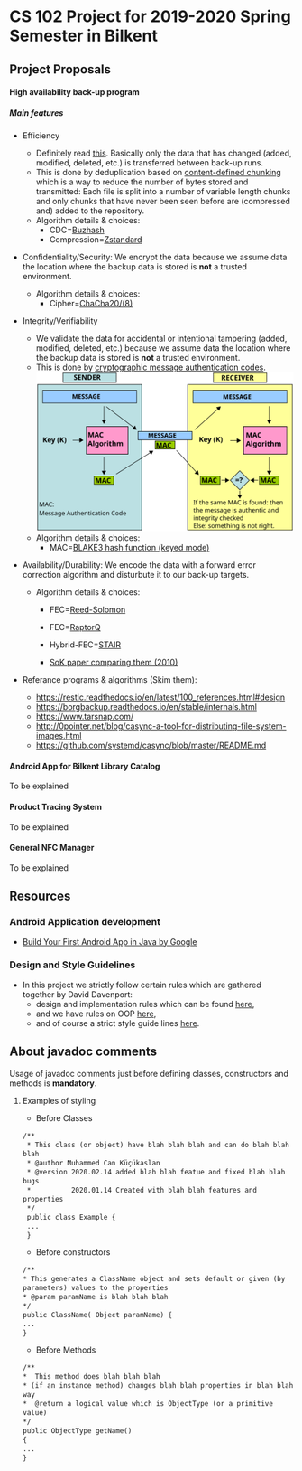 # CS 102 Project for 2019-2020 Spring Semester in Bilkent

## Project Proposals

#### High availability back-up program

##### Main features

+ Efficiency
   - Definitely read [this](https://www.tarsnap.com/deduplication-explanation.html). Basically only the data that has changed (added, modified, deleted, etc.) is transferred between back-up runs.
   - This is done by deduplication based on [content-defined chunking](https://restic.net/blog/2015-09-12/restic-foundation1-cdc) which is a way to reduce the number of bytes stored and transmitted: Each file is split into a number of variable length chunks and only chunks that have never been seen before are (compressed and) added to the repository.
   - Algorithm details & choices:
      - CDC=[Buzhash](https://en.wikipedia.org/wiki/Rolling_hash#Cyclic_polynomial)
      - Compression=[Zstandard](https://facebook.github.io/zstd/)
      
+ Confidentiality/Security: We encrypt the data because we assume data the location where the backup data is stored is **not** a trusted environment. 
   - Algorithm details & choices:
      - Cipher=[ChaCha20/(8)](https://en.wikipedia.org/wiki/Salsa20#ChaCha_variant)
      
+ Integrity/Verifiability
   - We validate the data for accidental or intentional tampering (added, modified, deleted, etc.) because we assume data the location where the backup data is stored is **not** a trusted environment.
   - This is done by [cryptographic message authentication codes](https://en.wikipedia.org/wiki/Message_authentication_code). 
   ![Alt text](./MAC.svg)
   - Algorithm details & choices:
      - MAC=[BLAKE3 hash function (keyed mode)](https://github.com/BLAKE3-team/BLAKE3)
      
+ Availability/Durability: We encode the data with a forward error correction algorithm and disturbute it to our back-up targets.
   - Algorithm details & choices:
      + FEC=[Reed-Solomon](https://en.wikipedia.org/wiki/Reed%E2%80%93Solomon_error_correction)
      + FEC=[RaptorQ](https://github.com/openrq-team/OpenRQ/wiki/%22What-is-RaptorQ%3F%22)
      + Hybrid-FEC=[STAIR](https://dl.acm.org/doi/pdf/10.1145/2658991?download=true)
      
      + [SoK paper comparing them (2010)](https://www.usenix.org/legacy/event/fast09/tech/full_papers/plank/plank.pdf)
+ Referance programs & algorithms (Skim them):
   - <https://restic.readthedocs.io/en/latest/100_references.html#design>
   - <https://borgbackup.readthedocs.io/en/stable/internals.html>
   - <https://www.tarsnap.com/>
   - <http://0pointer.net/blog/casync-a-tool-for-distributing-file-system-images.html>
   - <https://github.com/systemd/casync/blob/master/README.md>

#### Android App for Bilkent Library Catalog
To be explained

#### Product Tracing System
To be explained

#### General NFC Manager
To be explained

## Resources

### Android Application development
+ [Build Your First Android App in Java by Google](https://codelabs.developers.google.com/codelabs/build-your-first-android-app/#0)

### Design and Style Guidelines
+ In this project we strictly follow certain rules which are gathered together by David Davenport:
   - design and implementation rules which can be found  [here](https://web.archive.org/web/20170930094137/http://www.cs.bilkent.edu.tr/~david/cs101/practicalwork/2010/JavaLabs.htm),
   - and we have rules on OOP [here](https://web.archive.org/web/20170930110056/http://www.cs.bilkent.edu.tr/~david/cs101/practicalwork/2010/JavaOOPLabs.htm),
   - and of course a strict style guide lines [here](https://web.archive.org/web/20170930110102/http://www.cs.bilkent.edu.tr/~david/cs101/practicalwork/2010/styleguidelines.htm).


## About javadoc comments
Usage of javadoc comments just before defining classes, constructors and methods is **mandatory**.
1. Examples of styling
   * Before Classes
   ```
   /**
    * This class (or object) have blah blah blah and can do blah blah blah
    * @author Muhammed Can Küçükaslan
    * @version 2020.02.14 added blah blah featue and fixed blah blah bugs
    *          2020.01.14 Created with blah blah features and properties 
    */
    public class Example {
    ...
    }
   ```
   
   * Before constructors
    ```
    /**
    * This generates a ClassName object and sets default or given (by parameters) values to the properties
    * @param paramName is blah blah blah
    */
   public ClassName( Object paramName) {
   ...
   }
    ```
   * Before Methods
    ```
    /**
    *  This method does blah blah blah
    * (if an instance method) changes blah blah properties in blah blah way
    *  @return a logical value which is ObjectType (or a primitive value)
    */
   public ObjectType getName()
   {
   ...
   }
   ```
